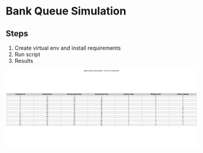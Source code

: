 # Bank Queue Simulation

## Steps
1. Create virtual env and install requirements
2. Run script
3. Results

![Simulation Table](simulation_table_preview.png)
